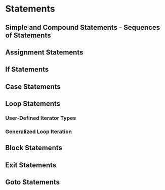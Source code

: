 # Statements
## Simple and Compound Statements - Sequences of Statements
## Assignment Statements
## If Statements
## Case Statements
## Loop Statements
### User-Defined Iterator Types
### Generalized Loop Iteration
## Block Statements
## Exit Statements
## Goto Statements
